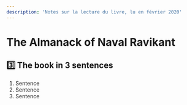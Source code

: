 ```yaml
---
description: 'Notes sur la lecture du livre, lu en février 2020'
---
```


# The Almanack of Naval Ravikant

## 3️⃣ The book in 3 sentences

1. Sentence
2. Sentence
3. Sentence

